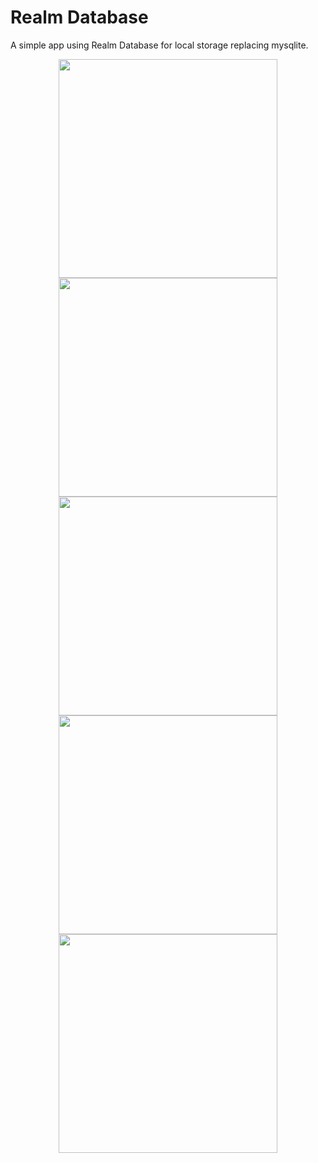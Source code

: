 # Realm Database
A simple app using Realm Database for local storage replacing mysqlite.

<p align="center">
<img src="https://github.com/devlovepreet/Android-Apps/blob/master/RealmDatabase/screenshots/realm_01.png" width="350">


<img src="https://github.com/devlovepreet/Android-Apps/blob/master/RealmDatabase/screenshots/realm_02.png" width="350">


<img src="https://github.com/devlovepreet/Android-Apps/blob/master/RealmDatabase/screenshots/realm_03.png" width="350">


<img src="https://github.com/devlovepreet/Android-Apps/blob/master/RealmDatabase/screenshots/realm_04.png" width="350">


<img src="https://github.com/devlovepreet/Android-Apps/blob/master/RealmDatabase/screenshots/realm_05.png" width="350">
</p>
